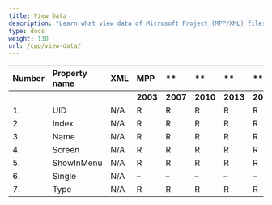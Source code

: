 ```yaml
---
title: View Data
description: "Learn what view data of Microsoft Project (MPP/XML) files are can be written or read by Aspose.Tasks for C++."
type: docs
weight: 130
url: /cpp/view-data/
---
```


|**Number** |**Property name** |**XML** |**MPP** |** |** |**  |** |** |**Comments** |
| :- | :- | :- | :- | :- | :- | :- | :- | :- | :- |
| | | |**2003** |**2007** |**2010** |**2013** |**2016** |**2019** | |
|1. |UID |N/A |R |R |R |R |R |R | |
|2. |Index |N/A |R |R |R |R |R |R | |
|3. |Name |N/A |R |R |R |R |R |R | |
|4. |Screen |N/A |R |R |R |R |R |R | |
|5. |ShowInMenu |N/A |R |R |R |R |R |R | |
|6. |Single |N/A |– |– |– |– |– |– | |
|7. |Type|N/A |R |R |R |R |R |R | |

